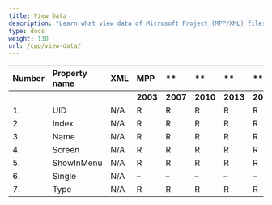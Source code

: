 ```yaml
---
title: View Data
description: "Learn what view data of Microsoft Project (MPP/XML) files are can be written or read by Aspose.Tasks for C++."
type: docs
weight: 130
url: /cpp/view-data/
---
```


|**Number** |**Property name** |**XML** |**MPP** |** |** |**  |** |** |**Comments** |
| :- | :- | :- | :- | :- | :- | :- | :- | :- | :- |
| | | |**2003** |**2007** |**2010** |**2013** |**2016** |**2019** | |
|1. |UID |N/A |R |R |R |R |R |R | |
|2. |Index |N/A |R |R |R |R |R |R | |
|3. |Name |N/A |R |R |R |R |R |R | |
|4. |Screen |N/A |R |R |R |R |R |R | |
|5. |ShowInMenu |N/A |R |R |R |R |R |R | |
|6. |Single |N/A |– |– |– |– |– |– | |
|7. |Type|N/A |R |R |R |R |R |R | |

